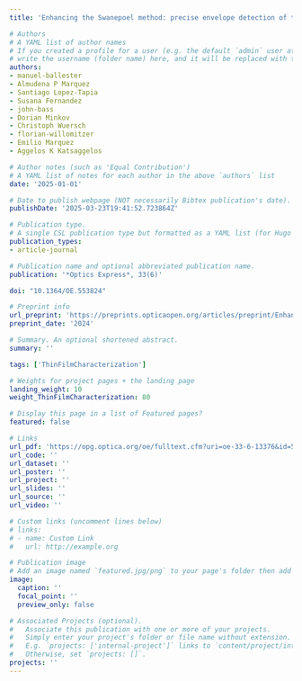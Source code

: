 ```yaml
---
title: 'Enhancing the Swanepoel method: precise envelope detection of thin-film transmission spectra'

# Authors
# A YAML list of author names
# If you created a profile for a user (e.g. the default `admin` user at `content/authors/admin/`), 
# write the username (folder name) here, and it will be replaced with their full name and linked to their profile.
authors:
- manuel-ballester
- Almudena P Marquez
- Santiago Lopez-Tapia
- Susana Fernandez
- john-bass
- Dorian Minkov
- Christoph Wuersch
- florian-willomitzer
- Emilio Marquez
- Aggelos K Katsaggelos

# Author notes (such as 'Equal Contribution')
# A YAML list of notes for each author in the above `authors` list
date: '2025-01-01'

# Date to publish webpage (NOT necessarily Bibtex publication's date).
publishDate: '2025-03-23T19:41:52.723864Z'

# Publication type.
# A single CSL publication type but formatted as a YAML list (for Hugo requirements).
publication_types:
- article-journal

# Publication name and optional abbreviated publication name.
publication: '*Optics Express*, 33(6)'

doi: "10.1364/OE.553824"

# Preprint info
url_preprint: 'https://preprints.opticaopen.org/articles/preprint/Enhancing_the_Swanepoel_Method_Precise_Envelope_Detection_of_Thin-Film_Transmission_Spectra/28079768?file=51347810'
preprint_date: '2024'

# Summary. An optional shortened abstract.
summary: ''

tags: ['ThinFilmCharacterization']

# Weights for project pages + the landing page
landing_weight: 10
weight_ThinFilmCharacterization: 80

# Display this page in a list of Featured pages?
featured: false

# Links
url_pdf: 'https://opg.optica.org/oe/fulltext.cfm?uri=oe-33-6-13376&id=569241'
url_code: ''
url_dataset: ''
url_poster: ''
url_project: ''
url_slides: ''
url_source: ''
url_video: ''

# Custom links (uncomment lines below)
# links:
# - name: Custom Link
#   url: http://example.org

# Publication image
# Add an image named `featured.jpg/png` to your page's folder then add a caption below.
image:
  caption: ''
  focal_point: ''
  preview_only: false

# Associated Projects (optional).
#   Associate this publication with one or more of your projects.
#   Simply enter your project's folder or file name without extension.
#   E.g. `projects: ['internal-project']` links to `content/project/internal-project/index.md`.
#   Otherwise, set `projects: []`.
projects: ''
---
```

